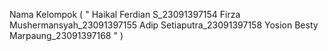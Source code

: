 Nama Kelompok ( 
"
Haikal Ferdian S_23091397154
Firza Mushermansyah_23091397155
Adip Setiaputra_23091397158
Yosion Besty Marpaung_23091397168
"
)
